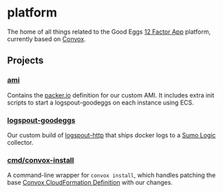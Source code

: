 platform
========

The home of all things related to the Good Eggs [12 Factor App](http://12factor.net/) platform, currently based on [Convox](http://convox.com/).

## Projects

### [ami](./ami)
Contains the [packer.io]() definition for our custom AMI.  It includes extra init scripts to start a logspout-goodeggs on each instance using ECS.

### [logspout-goodeggs](./logspout-goodeggs)
Our custom build of [logspout-http](https://github.com/raychaser/logspout-http) that ships docker logs to a [Sumo Logic](https://www.sumologic.com/) collector.

### [cmd/convox-install](./cmd/convox-install)
A command-line wrapper for `convox install`, which handles patching the base [Convox CloudFormation Definition](https://github.com/convox/rack/blob/master/api/dist/kernel.json) with our changes.

